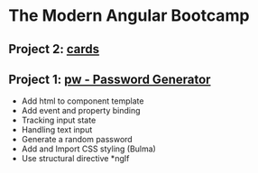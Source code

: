 # The Modern Angular Bootcamp

## Project 2: [cards](cards)


## Project 1: [pw - Password Generator](pw)

* Add html to component template
* Add event and property binding
* Tracking input state
* Handling text input
* Generate a random password
* Add and Import CSS styling (Bulma)
* Use structural directive \*ngIf

